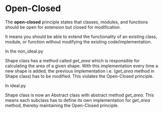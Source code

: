 # Open-Closed

The <strong>open-closed</strong> principle states that classes, modules, and functions should be open for extension but closed for modification.<br/>

It means you should be able to extend the functionality of an existing class, module, or function without modifying the existing code/implementation.

In the non_ideal.py <br/>

Shape class has a method called <i>get_area</i> which is responsible for calculating the area of a given shape.
With this implementation every time a new shape is added, the previous implementation i.e. (<i>get_area</i> method in Shape class) has to be modified. This violates the Open-Closed principle.

In ideal.py <br/>

Shape class is now an Abstract class with abstract method <i>get_area</i>. This means each subclass has to define its own implementation for <i>get_area</i> method, thereby maintaining the Open-Closed principle. 
